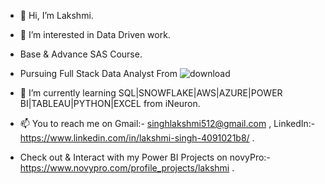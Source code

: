 - 👋 Hi, I’m Lakshmi. 
- 👀 I’m interested in Data Driven work.
-  Base & Advance SAS Course.
-  Pursuing Full Stack Data Analyst From ![download](https://github.com/Lakshmi512/Lakshmi512/assets/108252202/556f7ce3-4386-4e9a-a05d-d8a8ae5c5675)



- 🌱 I’m currently learning SQL|SNOWFLAKE|AWS|AZURE|POWER BI|TABLEAU|PYTHON|EXCEL from iNeuron.
- 📫 You to reach me on Gmail:- singhlakshmi512@gmail.com , LinkedIn:- https://www.linkedin.com/in/lakshmi-singh-4091021b8/ .
- Check out & Interact with my Power BI Projects on novyPro:- https://www.novypro.com/profile_projects/lakshmi .

<!---
Lakshmi512/Lakshmi512 is a ✨ special ✨ repository because its `README.md` (this file) appears on your GitHub profile.
You can click the Preview link to take a look at your changes.
--->
